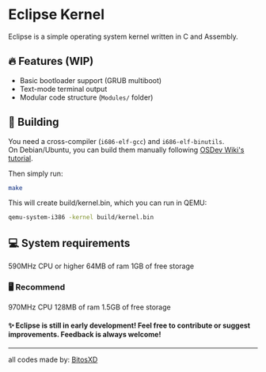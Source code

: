 # Eclipse Kernel

Eclipse is a simple operating system kernel written in C and Assembly.

## 🔥 Features (WIP)

- Basic bootloader support (GRUB multiboot)
- Text-mode terminal output
- Modular code structure (`Modules/` folder)

## 🏢 Building

You need a cross-compiler (`i686-elf-gcc`) and `i686-elf-binutils`.  
On Debian/Ubuntu, you can build them manually following [OSDev Wiki's tutorial](https://wiki.osdev.org/GCC_Cross-Compiler).

Then simply run:

```sh
make
```
This will create build/kernel.bin, which you can run in QEMU:
```sh
qemu-system-i386 -kernel build/kernel.bin
```

## 💻 System requirements

590MHz CPU or higher
64MB of ram
1GB of free storage

### 🖥️ Recommend 

970MHz CPU
128MB of ram
1.5GB of free storage

#### ✨ Eclipse is still in early development! Feel free to contribute or suggest improvements. Feedback is always welcome!
---
all codes made by:
[BitosXD](https://github.com/bitosxd)
